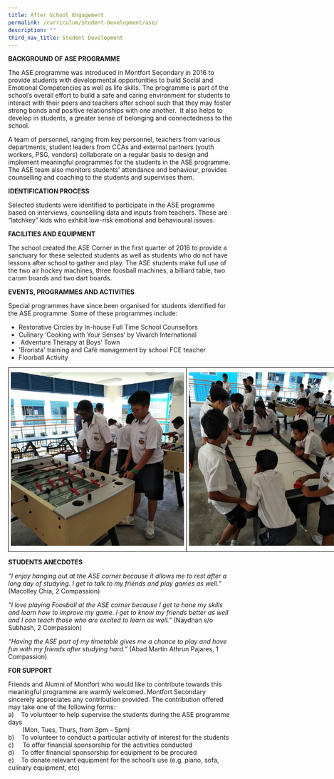 ```yaml
---
title: After School Engagement
permalink: /curriculum/Student-Development/ase/
description: ""
third_nav_title: Student Development
---
```


**BACKGROUND OF ASE PROGRAMME**  

The ASE programme was introduced in Montfort Secondary in 2016 to provide students with developmental opportunities to build Social and Emotional Competencies as well as life skills. The programme is part of the school’s overall effort to build a safe and caring environment for students to interact with their peers and teachers after school such that they may foster strong bonds and positive relationships with one another.  It also helps to develop in students, a greater sense of belonging and connectedness to the school.

A team of personnel, ranging from key personnel, teachers from various departments, student leaders from CCAs and external partners (youth workers, PSG, vendors) collaborate on a regular basis to design and implement meaningful programmes for the students in the ASE programme. The ASE team also monitors students’ attendance and behaviour, provides counselling and coaching to the students and supervises them.

**IDENTIFICATION PROCESS**

Selected students were identified to participate in the ASE programme based on interviews, counselling data and inputs from teachers. These are “latchkey” kids who exhibit low-risk emotional and behavioural issues.

**FACILITIES AND EQUIPMENT**

The school created the ASE Corner in the first quarter of 2016 to provide a sanctuary for these selected students as well as students who do not have lessons after school to gather and play. The ASE students make full use of the two air hockey machines, three foosball machines, a billiard table, two carom boards and two dart boards.

**EVENTS, PROGRAMMES AND ACTIVITIES**  

Special programmes have since been organised for students identified for the ASE programme. Some of these programmes include:
* Restorative Circles by In-house Full Time School Counsellors
* Culinary ‘Cooking with Your Senses’ by Vivarch International
*  Adventure Therapy at Boys’ Town
* 'Brorista' training and Café management by school FCE teacher
* Floorball Activity

<style type="text/css">
.tg  {border-collapse:collapse;border-spacing:0;margin:0px auto;}
.tg td{border-color:black;border-style:solid;border-width:1px;font-family:Arial, sans-serif;font-size:14px;
  overflow:hidden;padding:10px 5px;word-break:normal;}
.tg th{border-color:black;border-style:solid;border-width:1px;font-family:Arial, sans-serif;font-size:14px;
  font-weight:normal;overflow:hidden;padding:10px 5px;word-break:normal;}
.tg .tg-0lax{text-align:left;vertical-align:top}
</style>
<table class="tg" style="undefined;table-layout: fixed; width: 800px">
<colgroup>
<col style="width: 400px">
<col style="width: 400px">
</colgroup>
<tbody>
  <tr>
    <td class="tg-0lax"><img src="/images/ASE-1.jpeg"></td>
    <td class="tg-0lax"><img src="/images/ASE-2.jpeg"></td>
  </tr>
</tbody>
</table>

**STUDENTS ANECDOTES**

_“I enjoy hanging out at the ASE corner because it allows me to rest after a long day of studying. I get to talk to my friends and play games as well.”_  (Macolley Chia, 2 Compassion)

_“I love playing Foosball at the ASE corner because I get to hone my skills and learn how to improve my game. I get to know my friends better as well and I can teach those who are excited to learn as well.”_ (Naydhan s/o Subhash, 2 Compassion)

_“Having the ASE part of my timetable gives me a chance to play and have fun with my friends after studying hard.”_ (Abad Martin Athrun Pajares, 1 Compassion)

**FOR SUPPORT**

Friends and Alumni of Montfort who would like to contribute towards this meaningful programme are warmly welcomed. Montfort Secondary sincerely appreciates any contribution provided. The contribution offered may take one of the following forms:    
a)    To volunteer to help supervise the students during the ASE programme days     
        (Mon, Tues, Thurs, from 3pm – 5pm)    
b)    To volunteer to conduct a particular activity of interest for the students   
c)     To offer financial sponsorship for the activities conducted    
d)    To offer financial sponsorship for equipment to be procured   
e)    To donate relevant equipment for the school’s use (e.g. piano, sofa, culinary equipment, etc)